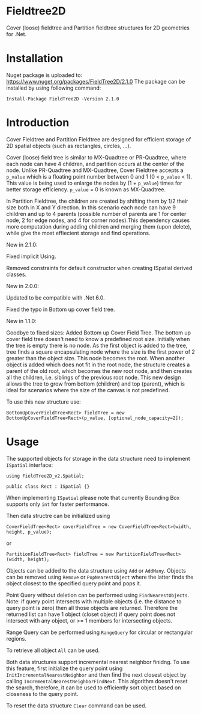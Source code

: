 # Fieldtree2D
Cover (loose) fieldtree and Partition fieldtree structures for 2D geometries for .Net.

# Installation
Nuget package is uploaded to: https://www.nuget.org/packages/FieldTree2D/2.1.0
The package can be installed by using following command:

   `Install-Package FieldTree2D -Version 2.1.0`

# Introduction
Cover Fieldtree and Partition Fieldtree are designed for efficient storage of 2D spatial objects (such as rectangles, circles, ...).

Cover (loose) field tree is similar to MX-Quadtree or PR-Quadtree, where each node can have 4 children, and partition occurs at the center of the node. Unlike PR-Quadtree and MX-Quadtree, Cover Fieldtree accepts a `p_value` which is a floating point number between 0 and 1 (0 < `p_value` < 1). This value is being used to enlarge the nodes by (1 + `p_value`) times for better storage efficiency. `p_value` = 0 is known as MX-Quadtree.

In Partition Fieldtree, the children are created by shifting them by 1/2 their size both in X and Y direction. In this scenario each node can have 9 children and up to 4 parents (possible number of parents are 1 for center node, 2 for edge nodes, and 4 for corner nodes).This dependency causes more computation during adding children and merging them (upon delete), while give the most effiecient storage and find operations. 

New in 2.1.0:

Fixed implicit Using.

Removed constraints for default constructor when creating ISpatial derived classes.

New in 2.0.0:

Updated to be compatible with .Net 6.0.

Fixed the typo in Bottom up cover field tree.

New in 1.1.0:

Goodbye to fixed sizes: Added Bottom up Cover Field Tree. The bottom up cover field tree doesn't need to know a predefined root size. Initially when the tree is empty there is no node. As the first object is added to the tree, tree finds a square encapsulating node where the size is the first power of 2 greater than the object size. This node becomes the root. When another object is added which does not fit in the root node, the structure creates a parent of the old root, which becomes the new root node, and then creates all the children, i.e. siblings of the previous root node. This new design allows the tree to grow from bottom (children) and top (parent), which is ideal for scenarios where the size of the canvas is not predefined. 

To use this new structure use:

`BottomUpCoverFieldTree<Rect> fieldTree = new BottomUpCoverFieldTree<Rect>(p_value, [optional_node_capacity=2]);`

# Usage
The supported objects for storage in the data structure need to implement `ISpatial` interface:

  `using FieldTree2D_v2.Spatial;`
  
  `public class Rect : ISpatial {}`

When implementing `ISpatial` please note that currently Bounding Box supports only `int` for faster performance.

Then data structre can be initialized using

  `CoverFieldTree<Rect> coverFieldTree = new CoverFieldTree<Rect>(width, height, p_value);`
  
or

  `PartitionFieldTree<Rect> fieldTree = new PartitionFieldTree<Rect>(width, height);`
  
Objects can be added to the data structure using `Add` or `AddMany`. Objects can be removed using `Remove` or `PopNearestObject` where the latter finds the object closest to the specified query point and pops it. 

Point Query without deletion can be performed using `FindNearestObjects`. Note: if query point intersects with multiple objects (i.e. the distance to query point is zero) then all those objects are returned. Therefore the returned list can have 1 object (closet object) if query point does not intersect with any object, or >= 1 members for intersecting objects.

Range Query can be performed using `RangeQuery` for circular or rectangular regions.

To retrieve all object `All` can be used.

Both data structures support incremental nearest neighbor finidng. To use this feature, first initialize the query point using `InitIncrementalNearestNeighbor` and then find the next closest object by calling `IncrementalNearestNeighborFindNext`. This algorithm doesn't reset the search, therefore, it can be used to efficiently sort object based on closeness to the query point.

To reset the data structure `Clear` command can be used.

